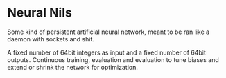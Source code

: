 # Neural Nils

Some kind of persistent artificial neural network, meant to be ran like a daemon with sockets and shit.

A fixed number of 64bit integers as input and a fixed number of 64bit outputs. Continuous training, evaluation and evaluation to tune biases and extend or shrink the network for optimization.
